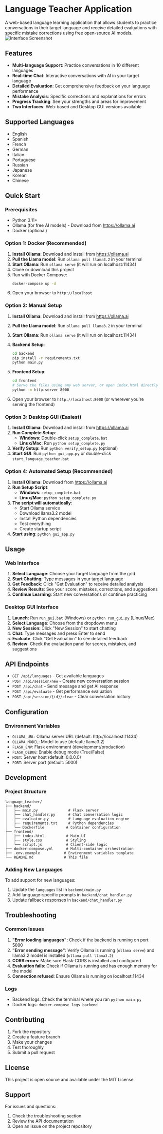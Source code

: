 # Language Teacher Application

A web-based language learning application that allows students to practice conversations in their target language and receive detailed evaluations with specific mistake corrections using free open-source AI models.
![Interface Screenshot](https://github.com/jana0601/language_teacher/blob/main/interface.jpg?raw=true)

## Features

- **Multi-language Support**: Practice conversations in 10 different languages
- **Real-time Chat**: Interactive conversations with AI in your target language
- **Detailed Evaluation**: Get comprehensive feedback on your language performance
- **Mistake Analysis**: Specific corrections and explanations for errors
- **Progress Tracking**: See your strengths and areas for improvement
- **Two Interfaces**: Web-based and Desktop GUI versions available

## Supported Languages

- English
- Spanish
- French
- German
- Italian
- Portuguese
- Russian
- Japanese
- Korean
- Chinese

## Quick Start

### Prerequisites

- Python 3.11+
- Ollama (for free AI models) - Download from https://ollama.ai
- Docker (optional)

### Option 1: Docker (Recommended)

1. **Install Ollama**: Download and install from https://ollama.ai
2. **Pull the Llama model**: Run `ollama pull llama3.2` in your terminal
3. **Start Ollama**: Run `ollama serve` (it will run on localhost:11434)
4. Clone or download this project
5. Run with Docker Compose:
   ```bash
   docker-compose up -d
   ```
6. Open your browser to `http://localhost`

### Option 2: Manual Setup

1. **Install Ollama**: Download and install from https://ollama.ai
2. **Pull the Llama model**: Run `ollama pull llama3.2` in your terminal
3. **Start Ollama**: Run `ollama serve` (it will run on localhost:11434)
4. **Backend Setup**:
   ```bash
   cd backend
   pip install -r requirements.txt
   python main.py
   ```

5. **Frontend Setup**:
   ```bash
   cd frontend
   # Serve the files using any web server, or open index.html directly
   python -m http.server 8000
   ```

6. Open your browser to `http://localhost:8000` (or wherever you're serving the frontend)

### Option 3: Desktop GUI (Easiest)

1. **Install Ollama**: Download and install from https://ollama.ai
2. **Run Complete Setup**: 
   - **Windows**: Double-click `setup_complete.bat`
   - **Linux/Mac**: Run `python setup_complete.py`
3. **Verify Setup**: Run `python verify_setup.py` (optional)
4. **Start GUI**: Run `python gui_app.py` or double-click `start_language_teacher.bat`

### Option 4: Automated Setup (Recommended)

1. **Install Ollama**: Download from https://ollama.ai
2. **Run Setup Script**: 
   - **Windows**: `setup_complete.bat`
   - **Linux/Mac**: `python setup_complete.py`
3. **The script will automatically**:
   - Start Ollama service
   - Download llama3.2 model
   - Install Python dependencies
   - Test everything
   - Create startup script
4. **Start using**: `python gui_app.py`

## Usage

### Web Interface
1. **Select Language**: Choose your target language from the grid
2. **Start Chatting**: Type messages in your target language
3. **Get Feedback**: Click "Get Evaluation" to receive detailed analysis
4. **Review Results**: See your score, mistakes, corrections, and suggestions
5. **Continue Learning**: Start new conversations or continue practicing

### Desktop GUI Interface
1. **Launch**: Run `run_gui.bat` (Windows) or `python run_gui.py` (Linux/Mac)
2. **Select Language**: Choose from the dropdown menu
3. **New Session**: Click "New Session" to start chatting
4. **Chat**: Type messages and press Enter to send
5. **Evaluate**: Click "Get Evaluation" to see detailed feedback
6. **Review**: Check the evaluation panel for scores, mistakes, and suggestions

## API Endpoints

- `GET /api/languages` - Get available languages
- `POST /api/session/new` - Create new conversation session
- `POST /api/chat` - Send message and get AI response
- `POST /api/evaluate` - Get performance evaluation
- `POST /api/session/{id}/clear` - Clear conversation history

## Configuration

### Environment Variables

- `OLLAMA_URL`: Ollama server URL (default: http://localhost:11434)
- `OLLAMA_MODEL`: Model to use (default: llama3.2)
- `FLASK_ENV`: Flask environment (development/production)
- `FLASK_DEBUG`: Enable debug mode (True/False)
- `HOST`: Server host (default: 0.0.0.0)
- `PORT`: Server port (default: 5000)

## Development

### Project Structure

```
language_teacher/
├── backend/
│   ├── main.py              # Flask server
│   ├── chat_handler.py      # Chat conversation logic
│   ├── evaluator.py         # Language evaluation engine
│   ├── requirements.txt     # Python dependencies
│   └── Dockerfile          # Container configuration
├── frontend/
│   ├── index.html          # Main UI
│   ├── style.css           # Styling
│   └── script.js           # Client-side logic
├── docker-compose.yml      # Multi-container orchestration
├── .env.example           # Environment variables template
└── README.md              # This file
```

### Adding New Languages

To add support for new languages:

1. Update the `languages` list in `backend/main.py`
2. Add language-specific prompts in `backend/chat_handler.py`
3. Update fallback responses in `backend/chat_handler.py`

## Troubleshooting

### Common Issues

1. **"Error loading languages"**: Check if the backend is running on port 5000
2. **"Error sending message"**: Verify Ollama is running (`ollama serve`) and llama3.2 model is installed (`ollama pull llama3.2`)
3. **CORS errors**: Make sure Flask-CORS is installed and configured
4. **Evaluation fails**: Check if Ollama is running and has enough memory for the model
5. **Connection refused**: Ensure Ollama is running on localhost:11434

### Logs

- Backend logs: Check the terminal where you ran `python main.py`
- Docker logs: `docker-compose logs backend`

## Contributing

1. Fork the repository
2. Create a feature branch
3. Make your changes
4. Test thoroughly
5. Submit a pull request

## License

This project is open source and available under the MIT License.

## Support

For issues and questions:
1. Check the troubleshooting section
2. Review the API documentation
3. Open an issue on the project repository
